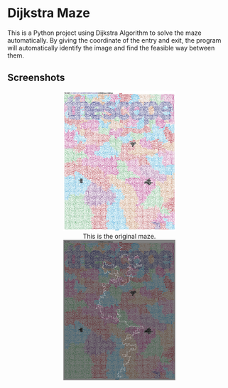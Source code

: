 # Dijkstra Maze
This is a Python project using Dijkstra Algorithm to solve the maze automatically. By giving the coordinate of the entry and exit, 
the program will automatically identify the image and find the feasible way between them.

## Screenshots
<div align=center>
<img src="https://github.com/andylvyp/Dijkstra/blob/master/darkmaze.jpg" width="50%" height="50%">
</div>
<div align=center>
<div> This is the original maze. </div>
</div>
  
<div align=center>
<img src="https://github.com/andylvyp/Dijkstra/blob/master/out.png" width="50%" height="50%">
</div>
